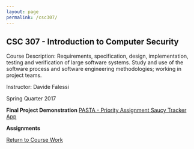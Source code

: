 ```yaml
---
layout: page
permalink: /csc307/
---
```


**CSC 307 - Introduction to Computer Security**
-------------------------------------------

Course Description: Requirements, specification, design, implementation, testing and verification of large software systems. Study and use of the software process and software engineering methodologies; working in project teams. 

Instructor: Davide Falessi

Spring Quarter 2017

**Final Project Demonstration**
[PASTA - Priority Assignment Saucy Tracker App](https://www.youtube.com/watch?v=lRSneMCppLo)

**Assignments**

[Return to Course Work](https://jonscott20.github.io/course_work/)
